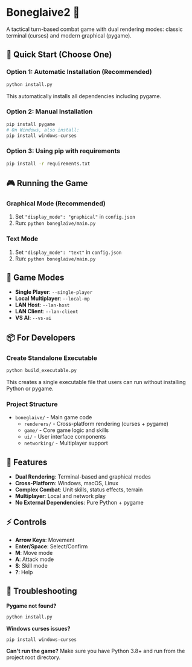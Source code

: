 # Boneglaive2 🎯

A tactical turn-based combat game with dual rendering modes: classic terminal (curses) and modern graphical (pygame).

## 🚀 Quick Start (Choose One)

### Option 1: Automatic Installation (Recommended)
```bash
python install.py
```
This automatically installs all dependencies including pygame.

### Option 2: Manual Installation
```bash
pip install pygame
# On Windows, also install:
pip install windows-curses
```

### Option 3: Using pip with requirements
```bash
pip install -r requirements.txt
```

## 🎮 Running the Game

### Graphical Mode (Recommended)
1. Set `"display_mode": "graphical"` in `config.json`
2. Run: `python boneglaive/main.py`

### Text Mode
1. Set `"display_mode": "text"` in `config.json` 
2. Run: `python boneglaive/main.py`

## 🔧 Game Modes

- **Single Player**: `--single-player`
- **Local Multiplayer**: `--local-mp` 
- **LAN Host**: `--lan-host`
- **LAN Client**: `--lan-client`
- **VS AI**: `--vs-ai`

## 📦 For Developers

### Create Standalone Executable
```bash
python build_executable.py
```
This creates a single executable file that users can run without installing Python or pygame.

### Project Structure
- `boneglaive/` - Main game code
  - `renderers/` - Cross-platform rendering (curses + pygame)
  - `game/` - Core game logic and skills
  - `ui/` - User interface components
  - `networking/` - Multiplayer support

## 🎯 Features

- **Dual Rendering**: Terminal-based and graphical modes
- **Cross-Platform**: Windows, macOS, Linux
- **Complex Combat**: Unit skills, status effects, terrain
- **Multiplayer**: Local and network play
- **No External Dependencies**: Pure Python + pygame

## ⚡ Controls

- **Arrow Keys**: Movement
- **Enter/Space**: Select/Confirm
- **M**: Move mode
- **A**: Attack mode  
- **S**: Skill mode
- **?**: Help

## 🐛 Troubleshooting

**Pygame not found?**
```bash
python install.py
```

**Windows curses issues?**
```bash
pip install windows-curses
```

**Can't run the game?**
Make sure you have Python 3.8+ and run from the project root directory.
